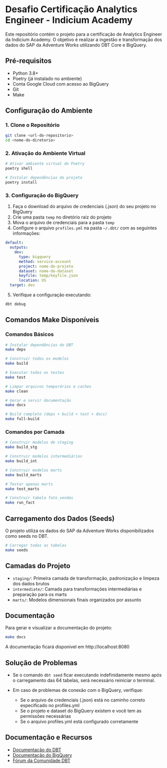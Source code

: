 # Desafio Certificação Analytics Engineer - Indicium Academy

Este repositório contém o projeto para a certificação de Analytics Engineer da Indicium Academy. O objetivo é realizar a ingestão e transformação dos dados do SAP da Adventure Works utilizando DBT Core e BigQuery.

## Pré-requisitos

- Python 3.8+
- Poetry (já instalado no ambiente)
- Conta Google Cloud com acesso ao BigQuery
- Git
- Make

## Configuração do Ambiente

### 1. Clone o Repositório

```bash
git clone <url-do-repositorio>
cd <nome-do-diretorio>
```

### 2. Ativação do Ambiente Virtual

```bash
# Ativar ambiente virtual do Poetry
poetry shell

# Instalar dependências do projeto
poetry install
```

### 3. Configuração do BigQuery

1. Faça o download do arquivo de credenciais (.json) do seu projeto no BigQuery
2. Crie uma pasta `temp` no diretório raiz do projeto
3. Mova o arquivo de credenciais para a pasta `temp`
4. Configure o arquivo `profiles.yml` na pasta `~/.dbt/` com as seguintes informações:

```yaml
default:
  outputs:
    dev:
      type: bigquery
      method: service-account
      project: nome-do-projeto
      dataset: nome-do-dataset 
      keyfile: temp/keyfile.json  
      location: US
  target: dev
```

5. Verifique a configuração executando:
```bash
dbt debug
```

## Comandos Make Disponíveis

### Comandos Básicos

```bash
# Instalar dependências do DBT
make deps

# Construir todos os modelos 
make build

# Executar todos os testes
make test

# Limpar arquivos temporários e caches
make clean

# Gerar e servir documentação
make docs

# Build completo (deps + build + test + docs)
make full-build
```

### Comandos por Camada

```bash
# Construir modelos de staging
make build_stg

# Construir modelos intermediários
make build_int

# Construir modelos marts
make build_marts

# Testar apenas marts
make test_marts

# Construir tabela fato_vendas
make run_fact
```

## Carregamento dos Dados (Seeds)

O projeto utiliza os dados do SAP da Adventure Works disponibilizados como seeds no DBT.

```bash
# Carregar todas as tabelas
make seeds
```

## Camadas do Projeto

- `staging/`: Primeira camada de transformação, padronização e limpeza dos dados brutos
- `intermediate/`: Camada para transformações intermediárias e preparação para os marts
- `marts/`: Modelos dimensionais finais organizados por assunto

## Documentação

Para gerar e visualizar a documentação do projeto:

```bash
make docs
```

A documentação ficará disponível em http://localhost:8080

## Solução de Problemas

- Se o comando `dbt seed` ficar executando indefinidamente mesmo após o carregamento das 64 tabelas, será necessário reiniciar o terminal.

- Em caso de problemas de conexão com o BigQuery, verifique:
  - Se o arquivo de credenciais (.json) está no caminho correto especificado no profiles.yml
  - Se o projeto e dataset do BigQuery existem e você tem as permissões necessárias
  - Se o arquivo profiles.yml está configurado corretamente

## Documentação e Recursos

- [Documentação do DBT](https://docs.getdbt.com/docs/introduction)
- [Documentação do BigQuery](https://cloud.google.com/bigquery/docs)
- [Fórum da Comunidade DBT](https://discourse.getdbt.com/)
